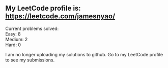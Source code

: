 ## My LeetCode profile is: https://leetcode.com/jamesnyao/

Current problems solved: <br/>
Easy: 8 <br/>
Medium: 2 <br/>
Hard: 0 <br/>

I am no longer uploading my solutions to github. Go to my LeetCode profile to see my submissions.
